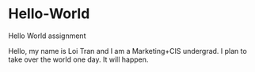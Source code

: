 # Hello-World
Hello World assignment

Hello, my name is Loi Tran and I am a Marketing+CIS undergrad. I plan to take over the world one day. It will happen. 
